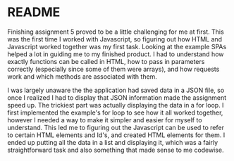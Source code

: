 # README

Finishing assignment 5 proved to be a little challenging for me at first. This was the first time I worked with Javascript, so figuring out how HTML and Javascript worked together was my first task. Looking at the example SPAs helped a lot in guiding me to my finished product. I had to understand how exactly functions can be called in HTML, how to pass in parameters correctly (especially since some of them were arrays), and how requests work and which methods are associated with them. 

I was largely unaware the the application had saved data in a JSON file, so once I realized I had to display that JSON information made the assignment speed up. The trickiest part was actually displaying the data in a for loop. I first implemented the example's for loop to see how it all worked together, however I needed a way to make it simpler and easier for myself to understand. This led me to figuring out the Javascript can be used to refer to certain HTML elements and Id's, and created HTML elements for them. I ended up putting all the data in a list and displaying it, which was a fairly straightforward task and also something that made sense to me codewise. 
